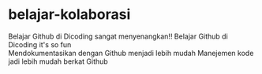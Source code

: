 # belajar-kolaborasi
Belajar Github di Dicoding sangat menyenangkan!!
Belajar Github di Dicoding it's so fun<br>
Mendokumentasikan dengan Github menjadi lebih mudah
Manejemen kode jadi lebih mudah berkat Github